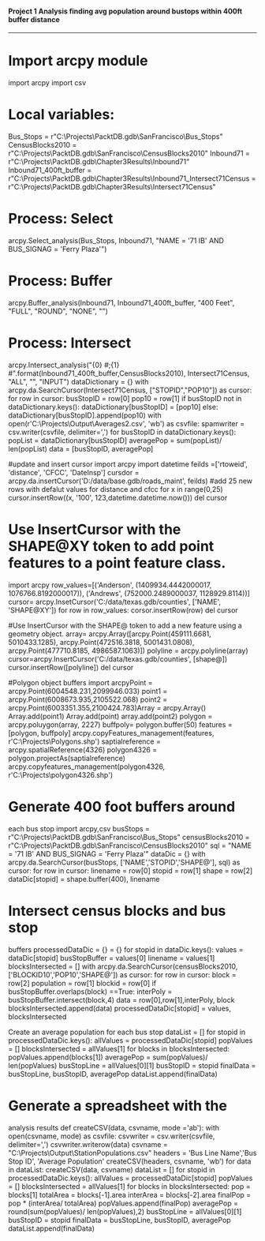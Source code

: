 #### Project 1 Analysis finding avg population around bustops within 400ft buffer distance
---------------------------------------------------------------------------
# Import arcpy module
import arcpy
import csv
# Local variables:
Bus_Stops =
r"C:\Projects\PacktDB.gdb\SanFrancisco\Bus_Stops"
CensusBlocks2010 =
r"C:\Projects\PacktDB.gdb\SanFrancisco\CensusBlocks2010"
Inbound71 =
r"C:\Projects\PacktDB.gdb\Chapter3Results\Inbound71"
Inbound71_400ft_buffer =
r"C:\Projects\PacktDB.gdb\Chapter3Results\Inbound71_Intersect71Census =
r"C:\Projects\PacktDB.gdb\Chapter3Results\Intersect71Census"
# Process: Select
arcpy.Select_analysis(Bus_Stops,
Inbound71,
"NAME = '71 IB'
AND BUS_SIGNAG = 'Ferry Plaza'")
# Process: Buffer
arcpy.Buffer_analysis(Inbound71,
Inbound71_400ft_buffer,
"400 Feet",
"FULL", "ROUND", "NONE", "")
# Process: Intersect
arcpy.Intersect_analysis("{0} #;{1}
#".format(Inbound71_400ft_buffer,CensusBlocks2010),
Intersect71Census, "ALL", "", "INPUT")
dataDictionary = {}
with
arcpy.da.SearchCursor(Intersect71Census,
["STOPID","POP10"]) as cursor:
for row in cursor:
busStopID = row[0]
pop10 = row[1]
if busStopID not in
dataDictionary.keys():
dataDictionary[busStopID]
= [pop10]
else:
dataDictionary[busStopID].append(pop10)
with
open(r'C:\Projects\Output\Averages2.csv',
'wb') as csvfile:
spamwriter = csv.writer(csvfile,
delimiter=',')
for busStopID in
dataDictionary.keys():
popList =
dataDictionary[busStopID]
averagePop = sum(popList)/
len(popList)
data = [busStopID, averagePop]



#update  and insert cursor
import arcpy
import datetime
feilds =['rtoweid', 'distance', 'CFCC', 'DateInsp']
cursdor = arcpy.da.insertCursor('D:/data/base.gdb/roads_maint', feilds)
#add 25 new rows with defalut values for distance and cfcc 
for x in range(0,25)
cursor.insertRow((x, '100', 123,datetime.datetime.now()))
del cursor


# Use InsertCursor with the SHAPE@XY token to add point features to a point feature class.
import arcpy
row_values=[('Anderson', (1409934.4442000017, 1076766.8192000017)),
              ('Andrews', (752000.2489000037, 1128929.8114))]
 cursor= arcpy.InsetCursor('C:/data/texas.gdb/counties', ['NAME', 'SHAPE@XY'])
 for row in row_values:
 corsor.insertRow(row)
 del cursor
 
 #Use InsertCursor with the SHAPE@ token to add a new feature using a geometry object.
 array= arcpy.Array([arcpy.Point(459111.6681, 5010433.1285),
                     arcpy.Point(472516.3818, 5001431.0808),
                     arcpy.Point(477710.8185, 4986587.1063)])
 polyline = arcpy.polyline(array)
 cursor=arcpy.InsertCursor('C:/data/texas.gdb/counties', [shape@])
 cursor.insertRow([polyline])
 del cursor
 
#Polygon object buffers
import arcpyPoint =
arcpy.Point(6004548.231,2099946.033)
point1 =
arcpy.Point(6008673.935,2105522.068)
point2 =
arcpy.Point(6003351.355,2100424.783)Array
= arcpy.Array()
Array.add(point1)
Array.add(point)
array.add(point2)
polygon = arcpy.poluygon(array, 2227)
buffpoly= polygon.buffer(50)
features = [polygon, buffpoly]
arcpy.copyFeatures_management(features, r'C:\Projects\Polygons.shp')
saptialreference = arcpy.spatialReference(4326)
polygon4326 = polygon.projectAs(saptialreference)
arcpy.copyfeatures_management(polygon4326, r'C:\Projects\polygon4326.shp')

# Generate 400 foot buffers around
each bus stop
import arcpy,csv
busStops =
r"C:\Projects\PacktDB.gdb\SanFrancisco\Bus_Stops"
censusBlocks2010 =
r"C:\Projects\PacktDB.gdb\SanFrancisco\CensusBlocks2010"
sql = "NAME = '71 IB' AND BUS_SIGNAG =
'Ferry Plaza'"
dataDic = {}
with arcpy.da.SearchCursor(busStops,
['NAME','STOPID','SHAPE@'], sql) as
cursor:
for row in cursor:
linename = row[0]
stopid = row[1]
shape = row[2]
dataDic[stopid] =
shape.buffer(400), linename
# Intersect census blocks and bus stop
buffers
processedDataDic = {} = {}
for stopid in dataDic.keys():
values = dataDic[stopid]
busStopBuffer = values[0]
linename = values[1]
blocksIntersected = []
with
arcpy.da.SearchCursor(censusBlocks2010,
['BLOCKID10','POP10','SHAPE@']) as cursor:
for row in cursor:
block = row[2]
population = row[1]
blockid =
row[0]
if
busStopBuffer.overlaps(block) ==True:
interPoly =
busStopBuffer.intersect(block,4)
data =
row[0],row[1],interPoly, block
blocksIntersected.append(data)
processedDataDic[stopid] = values,
blocksIntersected

Create an average population for
each bus stop
dataList = []
for stopid in processedDataDic.keys():
allValues =
processedDataDic[stopid]
popValues = []
blocksIntersected = allValues[1]
for blocks in blocksIntersected:
popValues.append(blocks[1])
averagePop = sum(popValues)/
len(popValues)
busStopLine = allValues[0][1]
busStopID = stopid
finalData = busStopLine,
busStopID, averagePop
dataList.append(finalData)
# Generate a spreadsheet with the
analysis results
def createCSV(data, csvname, mode
='ab'):
with open(csvname, mode) as
csvfile:
csvwriter =
csv.writer(csvfile, delimiter=',')
csvwriter.writerow(data)
csvname =
"C:\Projects\Output\StationPopulations.csv"
headers = 'Bus Line Name','Bus Stop
ID', 'Average Population'
createCSV(headers, csvname, 'wb')
for data in dataList:
createCSV(data, csvname)
dataList = []
for stopid in processedDataDic.keys():
allValues =
processedDataDic[stopid]
popValues = []
blocksIntersected = allValues[1]
for blocks in blocksIntersected:
pop = blocks[1]
totalArea = blocks[-1].area
interArea = blocks[-2].area
finalPop = pop * (interArea/
totalArea)
popValues.append(finalPop)
averagePop = round(sum(popValues)/
len(popValues),2)
busStopLine = allValues[0][1]
busStopID = stopid
finalData = busStopLine,
busStopID, averagePop
dataList.append(finalData)
